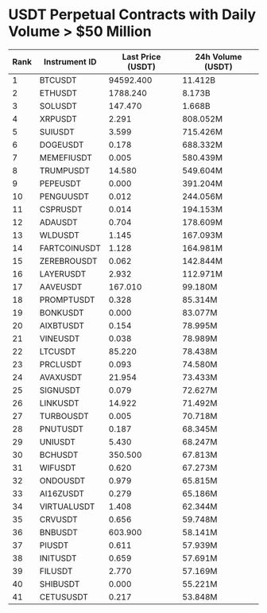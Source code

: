 # USDT Perpetual Contracts with Daily Volume > $50 Million

| Rank | Instrument ID | Last Price (USDT) | 24h Volume (USDT) |
|------|---------------|-------------------|-------------------|
| 1 | BTCUSDT | 94592.400 | 11.412B |
| 2 | ETHUSDT | 1788.240 | 8.173B |
| 3 | SOLUSDT | 147.470 | 1.668B |
| 4 | XRPUSDT | 2.291 | 808.052M |
| 5 | SUIUSDT | 3.599 | 715.426M |
| 6 | DOGEUSDT | 0.178 | 688.332M |
| 7 | MEMEFIUSDT | 0.005 | 580.439M |
| 8 | TRUMPUSDT | 14.580 | 549.604M |
| 9 | PEPEUSDT | 0.000 | 391.204M |
| 10 | PENGUUSDT | 0.012 | 244.056M |
| 11 | CSPRUSDT | 0.014 | 194.153M |
| 12 | ADAUSDT | 0.704 | 178.609M |
| 13 | WLDUSDT | 1.145 | 167.093M |
| 14 | FARTCOINUSDT | 1.128 | 164.981M |
| 15 | ZEREBROUSDT | 0.062 | 142.844M |
| 16 | LAYERUSDT | 2.932 | 112.971M |
| 17 | AAVEUSDT | 167.010 | 99.180M |
| 18 | PROMPTUSDT | 0.328 | 85.314M |
| 19 | BONKUSDT | 0.000 | 83.077M |
| 20 | AIXBTUSDT | 0.154 | 78.995M |
| 21 | VINEUSDT | 0.038 | 78.989M |
| 22 | LTCUSDT | 85.220 | 78.438M |
| 23 | PRCLUSDT | 0.093 | 74.580M |
| 24 | AVAXUSDT | 21.954 | 73.433M |
| 25 | SIGNUSDT | 0.079 | 72.627M |
| 26 | LINKUSDT | 14.922 | 71.492M |
| 27 | TURBOUSDT | 0.005 | 70.718M |
| 28 | PNUTUSDT | 0.187 | 68.345M |
| 29 | UNIUSDT | 5.430 | 68.247M |
| 30 | BCHUSDT | 350.500 | 67.813M |
| 31 | WIFUSDT | 0.620 | 67.273M |
| 32 | ONDOUSDT | 0.979 | 65.815M |
| 33 | AI16ZUSDT | 0.279 | 65.186M |
| 34 | VIRTUALUSDT | 1.408 | 62.344M |
| 35 | CRVUSDT | 0.656 | 59.748M |
| 36 | BNBUSDT | 603.900 | 58.141M |
| 37 | PIUSDT | 0.611 | 57.939M |
| 38 | INITUSDT | 0.659 | 57.691M |
| 39 | FILUSDT | 2.770 | 57.169M |
| 40 | SHIBUSDT | 0.000 | 55.221M |
| 41 | CETUSUSDT | 0.217 | 53.848M |
